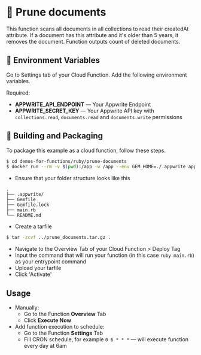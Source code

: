 # 📧  Prune documents
This function scans all documents in all collections to read their createdAt attribute. If a document has this attribute and it's older than 5 years, it removes the document. Function outputs count of deleted documents.

## 📝 Environment Variables
Go to Settings tab of your Cloud Function. Add the following environment variables.

Required:
* **APPWRITE_API_ENDPOINT** — Your Appwrite Endpoint
* **APPWRITE_SECRET_KEY** — Your Appwrite API key with `collections.read`, `documents.read` and `documents.write` permissions

## 🚀 Building and Packaging
To package this example as a cloud function, follow these steps.

```bash
$ cd demos-for-functions/ruby/prune-documents
$ docker run --rm -v $(pwd):/app -w /app --env GEM_HOME=./.appwrite appwrite/env-ruby-3.0:1.0.0 bundle install
```
* Ensure that your folder structure looks like this
```
.
├── .appwrite/
├── Gemfile
├── Gemfile.lock
├── main.rb
└── README.md
```

* Create a tarfile

```bash
$ tar -zcvf ../prune_documents.tar.gz .
```

* Navigate to the Overview Tab of your Cloud Function > Deploy Tag
* Input the command that will run your function (in this case `ruby main.rb`) as your entrypoint command
* Upload your tarfile
* Click 'Activate'

## Usage
* Manually:
  * Go to the Function **Overview** Tab
  * Click **Execute Now**
* Add function execution to schedule:
  * Go to the Function **Settings** Tab
  * Fill CRON schedule, for example `0 6 * * *` — will execute function every day at 6am
